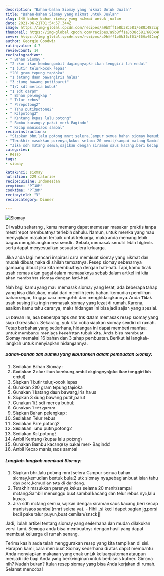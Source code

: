 ```yaml
---
description: "Bahan-bahan Siomay yang nikmat Untuk Jualan"
title: "Bahan-bahan Siomay yang nikmat Untuk Jualan"
slug: 549-bahan-bahan-siomay-yang-nikmat-untuk-jualan
date: 2021-06-21T01:54:57.344Z
image: https://img-global.cpcdn.com/recipes/a9b8ff1e8b38c581/680x482cq70/siomay-foto-resep-utama.jpg
thumbnail: https://img-global.cpcdn.com/recipes/a9b8ff1e8b38c581/680x482cq70/siomay-foto-resep-utama.jpg
cover: https://img-global.cpcdn.com/recipes/a9b8ff1e8b38c581/680x482cq70/siomay-foto-resep-utama.jpg
author: Georgie Goodwin
ratingvalue: 4.7
reviewcount: 14
recipeingredient:
- " Bahan Siomay "
- "2 ekor ikan kembungambil dagingnyapke ikan tenggiri lbh endul"
- "1 butir telurkocok lepas"
- "200 gram tepung tapioka"
- "1 batang daun bawangiris halus"
- "3 siung bawang putihparut"
- "1/2 sdt merica bubuk"
- "1 sdt garam"
- " Bahan pelengkap "
- " Telur rebus"
- " Parepotong2"
- " Tahu putihpotong2"
- " Kolpotong2"
- " Kentang kupas lalu potong"
- " Bumbu kacangsy pakai merk Bagindo"
- " Kecap manissaos sambal"
recipeinstructions:
- "Siapkan bhn,lalu potong mnrt selera.Campur semua bahan siomay,kemudian bentuk bulat2 utk siomay nya,sebagian buat isian tahu dan pare,kemudian tata di dandang."
- "Terakhir masukkan parenya,kukus selama 20 menit/sampai matang.Sambil menunggu buat sambal kacang dan telur rebus nya,lalu kupas."
- "Jika sdh matang semua,sajikan dengan siraman saus kacang,beri kecap manis/saos sambal(mnrt selera ya). Hihii..si kecil dapet bagian jg,porsi kecil pake telur puyuh,buat cemilan/snack🤭"
categories:
- Resep
tags:
- siomay

katakunci: siomay 
nutrition: 229 calories
recipecuisine: Indonesian
preptime: "PT18M"
cooktime: "PT38M"
recipeyield: "3"
recipecategory: Dinner

---
```



![Siomay](https://img-global.cpcdn.com/recipes/a9b8ff1e8b38c581/680x482cq70/siomay-foto-resep-utama.jpg)

Di waktu  sekarang , kamu memang dapat memesan masakan praktis tanpa mesti repot membuatnya terlebih dahulu. Namun, untuk mereka yang mau menyajikan masakan terbaik untuk keluarga, maka anda memang lebih bagus menghidangkannya sendiri. Sebab, memasak sendiri lebih higienis serta dapat menyesuaikan sesuai selera keluarga.

Jika anda lagi mencari inspirasi cara membuat siomay yang nikmat dan mudah dibuat,maka di sinilah tempatnya. Resep siomay  sebenarnya gampang dibuat jika kita membuatnya dengan hati-hati. Tapi, kamu tidak usah cemas akan gagal dalam memasaknya 
sebab dalam artikel ini kita akan membahas siomay dengan hati-hati.  



Nah bagi kamu yang mau memasak siomay yang lezat, ada beberapa tahap yang bisa dilakukan, mulai dari memilih jenis bahan, kemudian pemilihan bahan segar, hingga cara mengolah dan menghidangkannya. Anda Tidak usah pusing jika ingin memasak siomay yang lezat di rumah. Karena, asalkan kamu  tahu caranya, maka hidangan ini bisa jadi sajian yang spesial.

Di bawah ini, ada beberapa tips dan trik dalam memasak resep siomay yang siap dikreasikan. Sekarang, yuk kita coba siapkan siomay sendiri di rumah. Tetap berbahan yang sederhana, hidangan ini dapat memberi manfaat untuk membantu menjaga kesehatan tubuh kita. Anda bisa membuat Siomay memakai 16 bahan dan 3 tahap pembuatan. Berikut ini langkah-langkah untuk menyiapkan hidangannya.

<!--inarticleads1-->

##### Bahan-bahan dan bumbu yang dibutuhkan dalam pembuatan Siomay:

1. Sediakan  Bahan Siomay :
1. Sediakan 2 ekor ikan kembung,ambil dagingnya(pke ikan tenggiri lbh endul)
1. Siapkan 1 butir telur,kocok lepas
1. Gunakan 200 gram tepung tapioka
1. Gunakan 1 batang daun bawang,iris halus
1. Siapkan 3 siung bawang putih,parut
1. Gunakan 1/2 sdt merica bubuk
1. Gunakan 1 sdt garam
1. Siapkan  Bahan pelengkap :
1. Sediakan  Telur rebus
1. Sediakan  Pare,potong2
1. Sediakan  Tahu putih,potong2
1. Sediakan  Kol,potong2
1. Ambil  Kentang (kupas lalu potong)
1. Gunakan  Bumbu kacang(sy pakai merk Bagindo)
1. Ambil  Kecap manis,saos sambal




<!--inarticleads2-->

##### Langkah-langkah membuat Siomay:

1. Siapkan bhn,lalu potong mnrt selera.Campur semua bahan siomay,kemudian bentuk bulat2 utk siomay nya,sebagian buat isian tahu dan pare,kemudian tata di dandang.
1. Terakhir masukkan parenya,kukus selama 20 menit/sampai matang.Sambil menunggu buat sambal kacang dan telur rebus nya,lalu kupas.
1. Jika sdh matang semua,sajikan dengan siraman saus kacang,beri kecap manis/saos sambal(mnrt selera ya). - Hihii..si kecil dapet bagian jg,porsi kecil pake telur puyuh,buat cemilan/snack🤭




Jadi, itulah artikel tentang  siomay  yang sederhana dan mudah dilakukan versi kami. Semoga anda bisa membuatnya dengan hasil yang dapat membuat keluarga di rumah senang. 

Terima kasih anda telah menggunakan resep yang kita tampilkan di sini. Harapan kami, cara membuat  Siomay sederhana di atas dapat membantu Anda menyiapkan makanan yang enak untuk keluarga/teman ataupun menjadi ide bagi Anda yang berkeinginan untuk berbisnis kuliner. Gimana nih? Mudah bukan? Itulah resep siomay yang bisa Anda kerjakan di rumah. Selamat mencoba!

